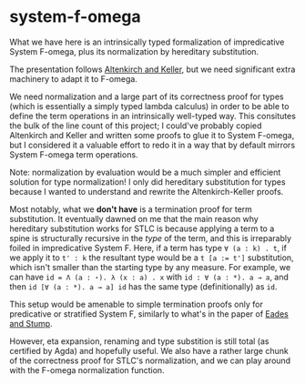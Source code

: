 # system-f-omega

What we have here is an intrinsically typed formalization of impredicative System F-omega, plus its normalization by hereditary substitution.

The presentation follows [Altenkirch and Keller](http://www.cs.nott.ac.uk/~psztxa/publ/msfp10.pdf), but we need significant extra machinery to adapt it to F-omega. 

We need normalization and a large part of its correctness proof for types (which is essentially a simply typed lambda calculus) in order to be able to define the term operations in an intrinsically well-typed way. This consitutes the bulk of the line count of this project; I could've probably copied Altenkirch and Keller and written some proofs to glue it to System F-omega, but I considered it a valuable effort to redo it in a way that by default mirrors System F-omega term operations. 

Note: normalization by evaluation would be a much simpler and efficient solution for type normalization! I only did hereditary substitution for types because I wanted to understand and rewrite the Altenkirch-Keller proofs. 

Most notably, what we **don't have** is a termination proof for term substitution. It eventually dawned on me that the main reason why hereditary substitution works for STLC is because applying a term to a spine is structurally recursive in the *type* of the term, and this is irreparably foiled in impredicative System F. Here, if a term has type `∀ (a : k) . t`, if we apply it to `t' : k` the resultant type would be a `t [a := t']` substitution, which isn't smaller than the starting type by any measure. For example, we can have `id = Λ (a : ⋆). λ (x : a) . x` with `id : ∀ (a : *). a → a`, and then `id [∀ (a : *). a → a] id` has the same type (definitionally) as `id`. 

This setup would be amenable to simple termination proofs only for predicative or stratified System F, similarly to what's in the paper of [Eades and Stump](http://homepage.cs.uiowa.edu/~astump/papers/pstt-2010.pdf). 

However, eta expansion, renaming and type substition is still total (as certified by Agda) and hopefully useful. We also have a rather large chunk of the correctness proof for STLC's normalization, and we can play around with the F-omega normalization function.

